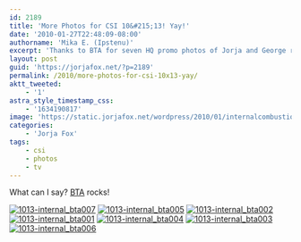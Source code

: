 ```yaml
---
id: 2189
title: 'More Photos for CSI 10&#215;13! Yay!'
date: '2010-01-27T22:48:09-08:00'
authorname: 'Mika E. (Ipstenu)'
excerpt: 'Thanks to BTA for seven HQ promo photos of Jorja and George running around!'
layout: post
guid: 'https://jorjafox.net/?p=2189'
permalink: /2010/more-photos-for-csi-10x13-yay/
aktt_tweeted:
    - '1'
astra_style_timestamp_css:
    - '1634190817'
image: 'https://static.jorjafox.net/wordpress/2010/01/internalcombustion.jpg'
categories:
    - 'Jorja Fox'
tags:
    - csi
    - photos
    - tv
---
```


What can I say? <a href="http://blacktie-affair.org/">BTA</a> rocks!

<a href="https://jorjafox.net/gallery/tv/csi/pub/s10/1013-internal_bta007.jpg"><img class="ZenphotoPress_thumb " alt="1013-internal_bta007" title="1013-internal_bta007" src="https://jorjafox.net/gallery/cache/tv/csi/pub/s10/1013-internal_bta007_200_cw200_ch200_thumb.jpg"  /></a> <a href="https://jorjafox.net/gallery/tv/csi/pub/s10/1013-internal_bta005.jpg"><img class="ZenphotoPress_thumb " alt="1013-internal_bta005" title="1013-internal_bta005" src="https://jorjafox.net/gallery/cache/tv/csi/pub/s10/1013-internal_bta005_200_cw200_ch200_thumb.jpg"  /></a> <a href="https://jorjafox.net/gallery/tv/csi/pub/s10/1013-internal_bta002.jpg"><img class="ZenphotoPress_thumb " alt="1013-internal_bta002" title="1013-internal_bta002" src="https://jorjafox.net/gallery/cache/tv/csi/pub/s10/1013-internal_bta002_200_cw200_ch200_thumb.jpg"  /></a> <a href="https://jorjafox.net/gallery/tv/csi/pub/s10/1013-internal_bta001.jpg"><img class="ZenphotoPress_thumb " alt="1013-internal_bta001" title="1013-internal_bta001" src="https://jorjafox.net/gallery/cache/tv/csi/pub/s10/1013-internal_bta001_200_cw200_ch200_thumb.jpg"  /></a> <a href="https://jorjafox.net/gallery/tv/csi/pub/s10/1013-internal_bta004.jpg"><img class="ZenphotoPress_thumb " alt="1013-internal_bta004" title="1013-internal_bta004" src="https://jorjafox.net/gallery/cache/tv/csi/pub/s10/1013-internal_bta004_200_cw200_ch200_thumb.jpg"  /></a> <a href="https://jorjafox.net/gallery/tv/csi/pub/s10/1013-internal_bta003.jpg"><img class="ZenphotoPress_thumb " alt="1013-internal_bta003" title="1013-internal_bta003" src="https://jorjafox.net/gallery/cache/tv/csi/pub/s10/1013-internal_bta003_200_cw200_ch200_thumb.jpg"  /></a> <a href="https://jorjafox.net/gallery/tv/csi/pub/s10/1013-internal_bta006.jpg"><img class="ZenphotoPress_thumb " alt="1013-internal_bta006" title="1013-internal_bta006" src="https://jorjafox.net/gallery/cache/tv/csi/pub/s10/1013-internal_bta006_200_cw200_ch200_thumb.jpg"  /></a>
